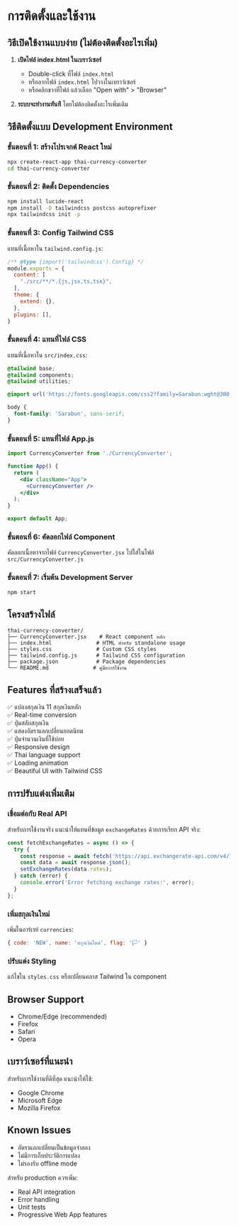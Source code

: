 # การติดตั้งและใช้งาน

## วิธีเปิดใช้งานแบบง่าย (ไม่ต้องติดตั้งอะไรเพิ่ม)

1. **เปิดไฟล์ index.html ในเบราว์เซอร์**
   - Double-click ที่ไฟล์ `index.html`
   - หรือลากไฟล์ `index.html` ไปวางในเบราว์เซอร์
   - หรือคลิกขวาที่ไฟล์ แล้วเลือก "Open with" > "Browser"

2. **ระบบจะทำงานทันที** โดยไม่ต้องติดตั้งอะไรเพิ่มเติม

## วิธีติดตั้งแบบ Development Environment

### ขั้นตอนที่ 1: สร้างโปรเจกต์ React ใหม่

```bash
npx create-react-app thai-currency-converter
cd thai-currency-converter
```

### ขั้นตอนที่ 2: ติดตั้ง Dependencies

```bash
npm install lucide-react
npm install -D tailwindcss postcss autoprefixer
npx tailwindcss init -p
```

### ขั้นตอนที่ 3: Config Tailwind CSS

แทนที่เนื้อหาใน `tailwind.config.js`:

```javascript
/** @type {import('tailwindcss').Config} */
module.exports = {
  content: [
    "./src/**/*.{js,jsx,ts,tsx}",
  ],
  theme: {
    extend: {},
  },
  plugins: [],
}
```

### ขั้นตอนที่ 4: แทนที่ไฟล์ CSS

แทนที่เนื้อหาใน `src/index.css`:

```css
@tailwind base;
@tailwind components;
@tailwind utilities;

@import url('https://fonts.googleapis.com/css2?family=Sarabun:wght@300;400;500;600;700&display=swap');

body {
  font-family: 'Sarabun', sans-serif;
}
```

### ขั้นตอนที่ 5: แทนที่ไฟล์ App.js

```jsx
import CurrencyConverter from './CurrencyConverter';

function App() {
  return (
    <div className="App">
      <CurrencyConverter />
    </div>
  );
}

export default App;
```

### ขั้นตอนที่ 6: คัดลอกไฟล์ Component

คัดลอกเนื้อหาจากไฟล์ `CurrencyConverter.jsx` ไปใส่ในไฟล์ `src/CurrencyConverter.js`

### ขั้นตอนที่ 7: เริ่มต้น Development Server

```bash
npm start
```

## โครงสร้างไฟล์

```
thai-currency-converter/
├── CurrencyConverter.jsx    # React component หลัก
├── index.html              # HTML สำหรับ standalone usage
├── styles.css              # Custom CSS styles
├── tailwind.config.js      # Tailwind CSS configuration
├── package.json            # Package dependencies
└── README.md              # คู่มือการใช้งาน
```

## Features ที่สร้างเสร็จแล้ว

✅ แปลงสกุลเงิน 11 สกุลเงินหลัก  
✅ Real-time conversion  
✅ ปุ่มสลับสกุลเงิน  
✅ แสดงอัตราแลกเปลี่ยนยอดนิยม  
✅ ปุ่มจำนวนเงินที่ใช้บ่อย  
✅ Responsive design  
✅ Thai language support  
✅ Loading animation  
✅ Beautiful UI with Tailwind CSS  

## การปรับแต่งเพิ่มเติม

### เชื่อมต่อกับ Real API

สำหรับการใช้งานจริง แนะนำให้แทนที่ข้อมูล `exchangeRates` ด้วยการเรียก API จริง:

```javascript
const fetchExchangeRates = async () => {
  try {
    const response = await fetch('https://api.exchangerate-api.com/v4/latest/THB');
    const data = await response.json();
    setExchangeRates(data.rates);
  } catch (error) {
    console.error('Error fetching exchange rates:', error);
  }
};
```

### เพิ่มสกุลเงินใหม่

เพิ่มในอาร์เรย์ `currencies`:

```javascript
{ code: 'NEW', name: 'สกุลเงินใหม่', flag: '🏳️' }
```

### ปรับแต่ง Styling

แก้ไขใน `styles.css` หรือเปลี่ยนคลาส Tailwind ใน component

## Browser Support

- Chrome/Edge (recommended)
- Firefox
- Safari
- Opera

## เบราว์เซอร์ที่แนะนำ

สำหรับการใช้งานที่ดีที่สุด แนะนำให้ใช้:
- Google Chrome
- Microsoft Edge
- Mozilla Firefox

## Known Issues

- อัตราแลกเปลี่ยนเป็นข้อมูลจำลอง
- ไม่มีการเก็บประวัติการแปลง
- ไม่รองรับ offline mode

สำหรับ production ควรเพิ่ม:
- Real API integration
- Error handling
- Unit tests
- Progressive Web App features